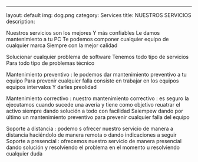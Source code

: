 ---
layout: default
img: dog.png
category: Services
title: NUESTROS SERVICIOS
description: 
  
  Nuestros servicios son los mejores Y más confiables Le damos mantenimiento a tu PC Te podemos componer cualquier equipo de cualquier marca Siempre con la mejor calidad

Solucionar cualquier problema de software Tenemos todo tipo de servicios Para todo tipo de problemas técnico

Mantenimiento preventivo : le podemos dar mantenimiento preventivo a tu equipo Para prevenir cualquier falla consiste en trabajar en los equipos equipos intervalos Y darles preolidad

Mantenimiento correctivo : nuestro mantenimiento correctivo : es seguro la ejecutamos cuando sucede una avería y tiene como objetivo reuatrar el activo siempre dando solución a todo con facilidad Saiempew dando por último un mantenimiento preventivo para prevenir cualquier falla del equipo

Soporte a distancia : podemo s ofrecer nuestro servicio de manera a distancia haciéndolo de manera remota o dando indicaciones a seguir Soporte a presencial : ofrecemos nuestro servicio de manera presencial dando solución y resolviendo el problema en el momento u resolviendo cualquier duda

